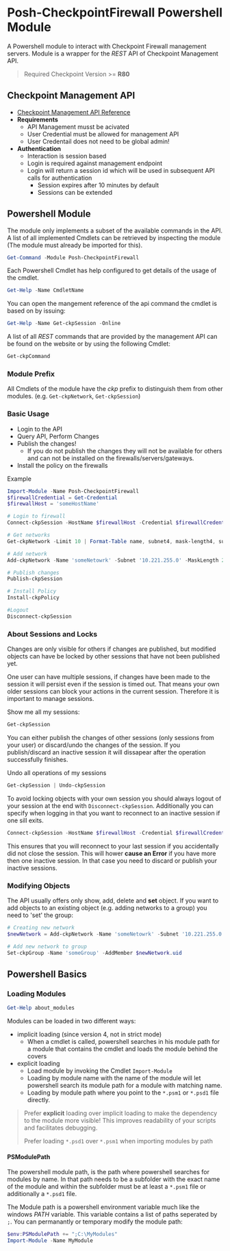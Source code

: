# Posh-CheckpointFirewall Powershell Module

A Powershell module to interact with Checkpoint Firewall management servers.
Module is a wrapper for the *REST* API of Checkpoint Management API.
> Required Checkpoint Version >= **R80**

## Checkpoint Management API

* [Checkpoint Management API Reference](https://sc1.checkpoint.com/documents/R80/APIs/#ws%20)
* **Requirements**
  * API Management musst be acivated
  * User Credential must be allowed for management API
  * User Credentail does not need to be global admin!
* **Authentication**
  * Interaction is session based
  * Login is required against management endpoint
  * Login will return a session id which will be used in subsequent API calls for authentication
    * Session expires after 10 minutes by default
    * Sessions can be extended

## Powershell Module

The module only implements a subset of the available commands in the API.
A list of all implemented Cmdlets can be retrieved by inspecting the module
(The module must already be imported for this).

```powershell
Get-Command -Module Posh-CheckpointFirewall
```

Each Powershell Cmdlet has help configured to get details of the usage of the cmdlet.

```powershell
Get-Help -Name CmdletName
```

You can open the mangement reference of the api command the cmdlet is based on by issuing:

```powershell
Get-Help -Name Get-ckpSession -Online
```

A list of all _REST_ commands that are provided by the management API can be found on the website or by using the following Cmdlet:

```powershell
Get-ckpCommand
```

### Module Prefix

All Cmdlets of the module have the _ckp_ prefix to distinguish them from other modules. (e.g. `Get-ckpNetwork`, `Get-ckpSession`)

### Basic Usage

* Login to the API
* Query API, Perform Changes
* Publish the changes!
  * If you do not publish the changes they will not be available for others and can not be installed on the firewalls/servers/gateways.
* Install the policy on the firewalls

Example

```powershell
Import-Module -Name Posh-CheckpointFirewall
$firewallCredential = Get-Credential
$firewallHost = 'someHostName'

# Login to firewall
Connect-ckpSession -HostName $firewallHost -Credential $firewallCredential

# Get networks
Get-ckpNetwork -Limit 10 | Format-Table name, subnet4, mask-length4, subnet-mask -AutoSize

# Add network
Add-ckpNetwork -Name 'someNetowrk' -Subnet '10.221.255.0' -MaskLength 24

# Publish changes
Publish-ckpSession

# Install Policy
Install-ckpPolicy

#Logout
Disconnect-ckpSession
```

### About Sessions and Locks

Changes are only visible for others if changes are published, but modified objects can have be locked by other sessions that have not been published yet.

One user can have multiple sessions, if changes have been made to the session it will persist even if the session is timed out. That means your own older sessions can block your actions in the current session. Therefore it is important to manage sessions.

Show me all my sessions:

```powershell
Get-ckpSession
```

You can either publish the changes of other sessions (only sessions from your user) or discard/undo the changes of the session. If you publish/discard an inactive session it will dissapear after the operation successfully finishes.

Undo all operations of my sessions

```powershell
Get-ckpSession | Undo-ckpSession
```

To avoid locking objects with your own session you should always logout of your session at the end with `Disconnect-ckpSession`.
Additionally you can specify when logging in that you want to reconnect to an inactive session if one sill exits.

```powershell
Connect-ckpSession -HostName $firewallHost -Credential $firewallCredential -ContinueLastSession
```

This ensures that you will reconnect to your last session if you accidentally did not close the session.
This will hower **cause an Error** if you have more then one inactive session. In that case you need to discard or publish your inactive sessions.

### Modifying Objects

The API usually offers only show, add, delete and **set** object.
If you want to add objects to an existing object (e.g. adding networks to a group) you need to 'set' the group:

```powershell
# Creating new network
$newNetwork = Add-ckpNetwork -Name 'someNetowrk' -Subnet '10.221.255.0' -MaskLength 24

# Add new network to group
Set-ckpGroup -Name 'someGroup' -AddMember $newNetwork.uid
```

## Powershell Basics

### Loading Modules

```powershell
Get-Help about_modules
```

Modules can be loaded in two different ways:

* implicit loading (since version 4, not in strict mode)
  * When a cmdlet is called, powershell searches in his module path for a module that contains the cmdlet and loads the module behind the covers
* explicit loading
  * Load module by invoking the Cmdlet `Import-Module`
  * Loading by module name with the name of the module will let powershell search its module path for a module with matching name.
  * Loading by module path where you point to the `*.psm1` or `*.psd1` file directly.

> Prefer **explicit** loading over implicit loading to make the dependency to the module more visible! This improves readability of your scripts and facilitates debugging.
>
> Prefer loading `*.psd1` over `*.psm1` when importing modules by path

#### PSModulePath

The powershell module path, is the path where powershell searches for modules by name.
In that path needs to be a subfolder with the exact name of the module and within the subfolder must be at least a `*.psm1` file or additionally a `*.psd1` file.

The Module path is a powershell environment variable much like the windows *PATH* variable. This variable contains a list of paths seperated by `;`.
You can permanantly or temporary modify the module path:

```powershell
$env:PSModulePath += ";C:\MyModules"
Import-Module -Name MyModule
```